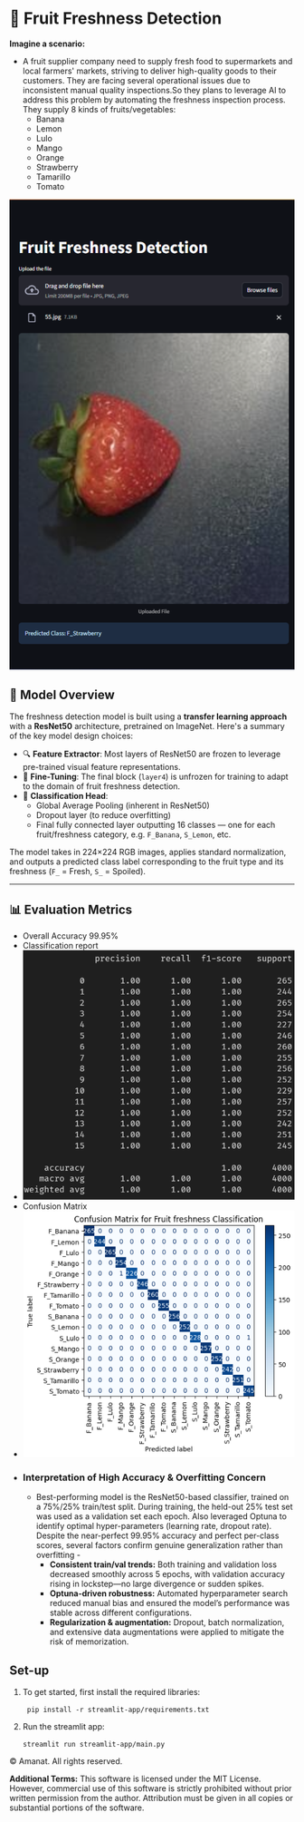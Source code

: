 # 🍓 Fruit Freshness Detection

**Imagine a scenario:**

- A fruit supplier company need to supply fresh food to supermarkets and local farmers' markets, striving to deliver high-quality goods to their customers. They are facing  several operational issues due to  inconsistent manual quality inspections.So they plans to leverage AI to address this problem by automating the freshness 
inspection process.  
They supply 8 kinds of fruits/vegetables: 
    - Banana 
    - Lemon  
    - Lulo  
    - Mango  
    - Orange  
    - Strawberry  
    - Tamarillo  
    - Tomato 

![img.png](streamlit-app/app_screenshot.png)

## 🧠 Model Overview
The freshness detection model is built using a **transfer learning approach** with a **ResNet50** architecture, pretrained on ImageNet. Here's a summary of the key model design choices:

- 🔍 **Feature Extractor**: Most layers of ResNet50 are frozen to leverage pre-trained visual feature representations.
- 🔼 **Fine-Tuning**: The final block (`layer4`) is unfrozen for training to adapt to the domain of fruit freshness detection.
- 🎯 **Classification Head**:
  - Global Average Pooling (inherent in ResNet50)
  - Dropout layer (to reduce overfitting)
  - Final fully connected layer outputting 16 classes — one for each fruit/freshness category, e.g. `F_Banana`, `S_Lemon`, etc.

The model takes in 224×224 RGB images, applies standard normalization, and outputs a predicted class label corresponding to the fruit type and its freshness (`F_` = Fresh, `S_` = Spoiled).

---

## 📊 Evaluation Metrics
- Overall Accuracy 99.95%
- Classification report
- ![report.png](training/report.png)
- Confusion Matrix
- ![cm.png](training/cm.png)
- ### Interpretation of High Accuracy & Overfitting Concern
    - Best-performing model is the ResNet50-based classifier, trained on a 75%/25% train/test split. During training, the held-out 25% test set was used as a validation set each epoch. Also leveraged Optuna to identify optimal hyper-parameters (learning rate, dropout rate). Despite the near-perfect 99.95% accuracy and perfect per-class scores, several factors confirm genuine generalization rather than overfitting -
        - **Consistent train/val trends:** Both training and validation loss decreased smoothly across 5 epochs, with validation accuracy rising in lockstep—no large divergence or sudden spikes.
        - **Optuna-driven robustness:** Automated hyperparameter search reduced manual bias and ensured the model’s performance was stable across different configurations.
        - **Regularization & augmentation:** Dropout, batch normalization, and extensive data augmentations were applied to mitigate the risk of memorization.

## Set-up

1. To get started, first install the required libraries:
    ```commandline
     pip install -r streamlit-app/requirements.txt
    ```
   
3. Run the streamlit app:
   ```commandline
   streamlit run streamlit-app/main.py
   ```
   

© Amanat. All rights reserved.

**Additional Terms:**
This software is licensed under the MIT License. However, commercial use of this software is strictly prohibited without prior written permission from the author. Attribution must be given in all copies or substantial portions of the software.
